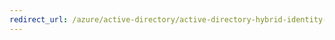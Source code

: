 ```yaml
---
redirect_url: /azure/active-directory/active-directory-hybrid-identity-design-considerations-multifactor-auth-requirements
---
```

